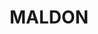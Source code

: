 ---
lastmod: '2025-04-06T06:05:20+00:00'
latitude: -34.16715
layout: suburb
longitude: 150.622493
postcode: '2571'
state: NSW
title: MALDON
url: /nsw/maldon/
---